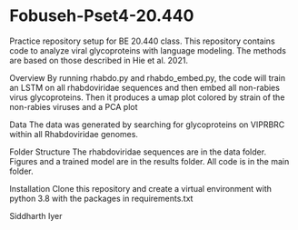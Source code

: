 # Fobuseh-Pset4-20.440
Practice repository setup for BE 20.440 class. 
This repository contains code to analyze viral glycoproteins with language modeling. The methods are based on those described in Hie et al. 2021.

Overview
By running rhabdo.py and rhabdo_embed.py, the code will train an LSTM on all rhabdoviridae sequences and then embed all non-rabies virus glycoproteins. Then it produces a umap plot colored by strain of the non-rabies viruses and a PCA plot

Data
The data was generated by searching for glycoproteins on VIPRBRC within all Rhabdoviridae genomes.

Folder Structure
The rhabdoviridae sequences are in the data folder. Figures and a trained model are in the results folder. All code is in the main folder.

Installation
Clone this repository and create a virtual environment with python 3.8 with the packages in requirements.txt

Siddharth Iyer
